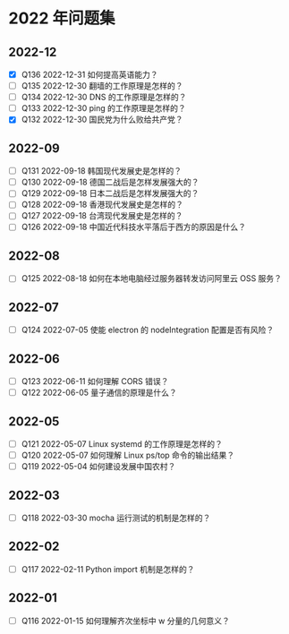 # 2022 年问题集

## 2022-12

- [x] Q136 2022-12-31 如何提高英语能力？
- [ ] Q135 2022-12-30 翻墙的工作原理是怎样的？
- [ ] Q134 2022-12-30 DNS 的工作原理是怎样的？
- [ ] Q133 2022-12-30 ping 的工作原理是怎样的？
- [x] Q132 2022-12-30 国民党为什么败给共产党？

## 2022-09

- [ ] Q131 2022-09-18 韩国现代发展史是怎样的？
- [ ] Q130 2022-09-18 德国二战后是怎样发展强大的？
- [ ] Q129 2022-09-18 日本二战后是怎样发展强大的？
- [ ] Q128 2022-09-18 香港现代发展史是怎样的？
- [ ] Q127 2022-09-18 台湾现代发展史是怎样的？
- [ ] Q126 2022-09-18 中国近代科技水平落后于西方的原因是什么？

## 2022-08

- [ ] Q125 2022-08-18 如何在本地电脑经过服务器转发访问阿里云 OSS 服务？

## 2022-07

- [ ] Q124 2022-07-05 使能 electron 的 nodeIntegration 配置是否有风险？

## 2022-06

- [ ] Q123 2022-06-11 如何理解 CORS 错误？
- [ ] Q122 2022-06-05 量子通信的原理是什么？

## 2022-05

- [ ] Q121 2022-05-07 Linux systemd 的工作原理是怎样的？
- [ ] Q120 2022-05-07 如何理解 Linux ps/top 命令的输出结果？
- [ ] Q119 2022-05-04 如何建设发展中国农村？

## 2022-03

- [ ] Q118 2022-03-30 mocha 运行测试的机制是怎样的？

## 2022-02

- [ ] Q117 2022-02-11 Python import 机制是怎样的？

## 2022-01

- [ ] Q116 2022-01-15 如何理解齐次坐标中 w 分量的几何意义？
